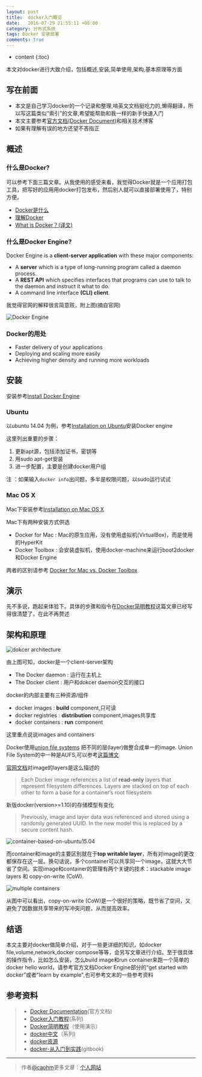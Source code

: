 ```yaml
---
layout: post
title:  docker入门概览
date:   2016-07-29 21:55:11 +08:00
category: 分布式系统
tags: Docker 安装部署
comments: true
---
```


* content
{:toc}


本文对docker进行大致介绍，包括概述,安装,简单使用,架构,基本原理等方面







## 写在前面

- 本文是自己学习docker的一个记录和整理,啃英文文档挺吃力的,懒得翻译，所以写这篇类似“索引”的文章,希望能帮助和我一样的新手快速入门
- 本文主要参考[官方文档(Docker Document)](https://docs.docker.com/)和相关技术博客
- 如果有理解有误的地方还望不吝指正


## 概述

### 什么是Docker?

可以参考下面三篇文章。从我使用的感受来看，我觉得Docker就是一个应用打包工具，把写好的应用用docker打包发布，然后别人就可以直接部署使用了，特别方便。

- [Docker是什么](http://www.docker.org.cn/book/docker/what-is-docker-16.html)
- [理解Docker](http://www.jianshu.com/p/a75ddf6915e0)
- [What is Docker？(译文)](http://dockone.io/article/1534)



### 什么是Docker Engine?

Docker Engine is a **client-server application** with these major components:

- A **server** which is a type of long-running program called a daemon process.
- A **REST API** which specifies interfaces that programs can use to talk to the daemon and instruct it what to do.
- A command line interface **(CLI) client**.

我觉得官网的解释很言简意赅，附上图(摘自官网)

![Docker Engine](http://7xph6d.com1.z0.glb.clouddn.com/docker_docker-engine.png)

### Docker的用处

- Faster delivery of your applications
- Deploying and scaling more easily
- Achieving higher density and running more workloads


## 安装

安装参考[Install Docker Engine](https://docs.docker.com/engine/installation/#installation)

### Ubuntu

以ubuntu 14.04 为例，参考[Installation on Ubuntu](https://docs.docker.com/engine/installation/linux/ubuntulinux/)安装Docker engine

这里列出重要的步骤：

1. 更新apt源，包括添加证书，密钥等
2. 用sudo apt-get安装
3. 进一步配置，主要是创建docker用户组

注 ：如果输入`docker info`出问题，多半是权限问题，以sudo运行试试

### Mac OS X

Mac下安装参考[Installation on Mac OS X](https://docs.docker.com/engine/installation/mac/)

Mac下有两种安装方式供选

- Docker for Mac : Mac的原生应用，没有使用虚拟机(VirtualBox)，而是使用的HyperKit
- Docker Toolbox : 会安装虚拟机，使用docker-machine来运行boot2docker 和Docker Engine

两者的区别请参考 [Docker for Mac vs. Docker Toolbox](https://docs.docker.com/docker-for-mac/docker-toolbox/)

## 演示

先不多说，跑起来体验下。具体的步骤和指令在[Docker简明教程](http://blog.saymagic.cn/2015/06/01/learning-docker.html#bqlkp)这篇文章已经写得很清楚了，在此不再赘述


## 架构和原理

![dokcer architecture](http://7xph6d.com1.z0.glb.clouddn.com/dokcer_architecture.png)

由上图可知，docker是一个client-server架构

- The Docker daemon : 运行在主机上
- The Docker client : 用户和dokcer daemon交互的接口

docker的内部主要有三种资源/组件

- docker images : **build** component,只可读
- docker registries : **distribution** component,images共享库
- docker containers : **run** component


这里重点说说images and containers

Docker使用[union file systems](https://en.wikipedia.org/wiki/UnionFS) 把不同的层(layer)做整合成单一的image. Union File System的中一种是AUFS,可以参考[这篇博文](http://coolshell.cn/articles/17061.html)

[官网文档](https://docs.docker.com/engine/userguide/storagedriver/imagesandcontainers/)对image的layers是这么描述的

> Each Docker image references a list of **read-only** layers that represent filesystem differences. Layers are stacked on top of each other to form a base for a container’s root filesystem

新版docker(version>=1.10)的存储模型有变化

> Previously, image and layer data was referenced and stored using a randomly generated UUID. In the new model this is replaced by a secure content hash.

![container-based-on-ubuntu15.04](http://7xph6d.com1.z0.glb.clouddn.com/docker_container-based-on-ubuntu.png)

而container和image的主要区别就在于**top writable layer**，所有对image的更改都保存在这一层。换句话说，多个container可以共享同一个image，这就大大节省了空间。实现image和container的管理有两个关键的技术：stackable image layers 和 copy-on-write (CoW).

![multiple containers](http://7xph6d.com1.z0.glb.clouddn.com/docker_multiple-containers.png)

从图中可以看出，copy-on-write (CoW)是一个很好的策略，既节省了空间，又避免了因数据共享带来的写冲突问题，从而提高效率。


## 结语

本文主要对docker做简单介绍，对于一些更详细的知识，如docker file,volume,network,docker compose等等，会另写文章进行介绍。至于很具体的操作指令，比如怎么安装，怎么build image和run container来跑一个简单的docker hello world，请参考官方文档Docker Engine部分的“get started with docker”或者"learn by example",也可参考文末的一些参考资料


## 参考资料

>* [Docker Documentation](https://docs.docker.com/)(官方文档)
>* [Docker入门教程](http://dockone.io/article/111)(系列)
>* [Docker简明教程](http://blog.saymagic.cn/2015/06/01/learning-docker.html#bqlkp)（使用演示）
>* [docker中文](http://www.docker.org.cn/book/docker/what-is-docker-16.html)（系列)
>* [docker资源](http://www.docker.org.cn/page/resources.html)
>* [docker-从入门到实践](https://yeasy.gitbooks.io/docker_practice/content/)(gitbook)



----

> 作者[@caohm](http://caohm.github.io/)更多文章：[个人网站](http://caohm.github.io/)
